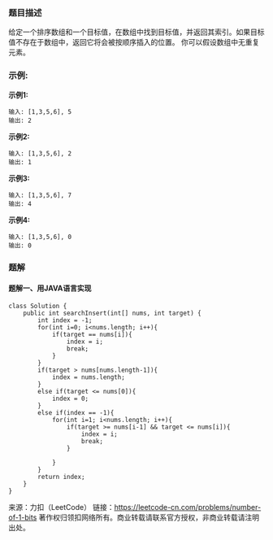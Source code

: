 ### 题目描述
给定一个排序数组和一个目标值，在数组中找到目标值，并返回其索引。如果目标值不存在于数组中，返回它将会被按顺序插入的位置。
你可以假设数组中无重复元素。

### 示例:
**示例1:**
```
输入: [1,3,5,6], 5
输出: 2
```
**示例2:**
```
输入: [1,3,5,6], 2
输出: 1
```
**示例3:**
```
输入: [1,3,5,6], 7
输出: 4
```
**示例4:**
```
输入: [1,3,5,6], 0
输出: 0
```

### 题解
#### 题解一、用JAVA语言实现
```
class Solution {
    public int searchInsert(int[] nums, int target) {
        int index = -1;
        for(int i=0; i<nums.length; i++){
            if(target == nums[i]){
                index = i;
                break;
            }
        }
        if(target > nums[nums.length-1]){
            index = nums.length;
        }
        else if(target <= nums[0]){
            index = 0;
        }
        else if(index == -1){
            for(int i=1; i<nums.length; i++){
                if(target >= nums[i-1] && target <= nums[i]){
                    index = i;
                    break;
                }
                
            }
        }
        return index;
    }
}
```
来源：力扣（LeetCode）
链接：https://leetcode-cn.com/problems/number-of-1-bits
著作权归领扣网络所有。商业转载请联系官方授权，非商业转载请注明出处。